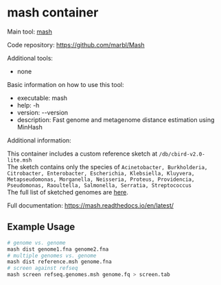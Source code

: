 # mash container

Main tool: [mash](https://github.com/marbl/Mash)
  
Code repository: https://github.com/marbl/Mash

Additional tools:
- none

Basic information on how to use this tool:
- executable: mash
- help: -h
- version: --version
- description: Fast genome and metagenome distance estimation using MinHash

Additional information:

This container includes a custom reference sketch at `/db/cbird-v2.0-lite.msh`<br>
The sketch contains only the species of `Acinetobacter, Burkholderia, Citrobacter, Enterobacter, Escherichia, Klebsiella, Kluyvera, Metapseudomonas, Morganella, Neisseria, Proteus, Providencia, Pseudomonas, Raoultella, Salmonella, Serratia, Streptococcus`<br>
The full list of sketched genomes are [here](https://github.com/Kincekara/cbird_mash_sketch/blob/main/mash_sketch_dataset_v2.0-lite.tsv).
  
Full documentation: https://mash.readthedocs.io/en/latest/

## Example Usage

```bash
# genome vs. genome
mash dist genome1.fna genome2.fna
# multiple genomes vs. genome
mash dist reference.msh genome.fna
# screen against refseq
mash screen refseq.genomes.msh genome.fq > screen.tab
```
